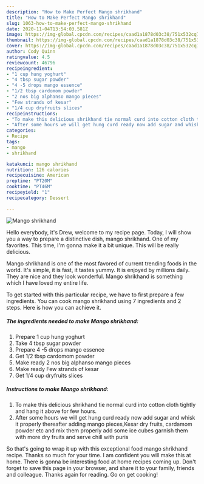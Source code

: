 ```yaml
---
description: "How to Make Perfect Mango shrikhand"
title: "How to Make Perfect Mango shrikhand"
slug: 1063-how-to-make-perfect-mango-shrikhand
date: 2020-11-04T13:54:03.581Z
image: https://img-global.cpcdn.com/recipes/caad1a1878d03c38/751x532cq70/mango-shrikhand-recipe-main-photo.jpg
thumbnail: https://img-global.cpcdn.com/recipes/caad1a1878d03c38/751x532cq70/mango-shrikhand-recipe-main-photo.jpg
cover: https://img-global.cpcdn.com/recipes/caad1a1878d03c38/751x532cq70/mango-shrikhand-recipe-main-photo.jpg
author: Cody Quinn
ratingvalue: 4.5
reviewcount: 46796
recipeingredient:
- "1 cup hung yoghurt"
- "4 tbsp sugar powder"
- "4 -5 drops mango essence"
- "1/2 tbsp cardomom powder"
- "2 nos big alphanso mango pieces"
- "Few strands of kesar"
- "1/4 cup dryfruits slices"
recipeinstructions:
- "To make this delicious shrikhand tie normal curd into cotton cloth tightly and hang it above for few hours."
- "After some hours we will get hung curd ready now add sugar and whisk it properly thereafter adding mango pieces,Kesar dry fruits, cardamom powder etc and mix them properly add some ice cubes garnish them with more dry fruits and serve chill with puris"
categories:
- Recipe
tags:
- mango
- shrikhand

katakunci: mango shrikhand 
nutrition: 126 calories
recipecuisine: American
preptime: "PT20M"
cooktime: "PT46M"
recipeyield: "1"
recipecategory: Dessert

---
```



![Mango shrikhand](https://img-global.cpcdn.com/recipes/caad1a1878d03c38/751x532cq70/mango-shrikhand-recipe-main-photo.jpg)

Hello everybody, it's Drew, welcome to my recipe page. Today, I will show you a way to prepare a distinctive dish, mango shrikhand. One of my favorites. This time, I'm gonna make it a bit unique. This will be really delicious.



Mango shrikhand is one of the most favored of current trending foods in the world. It's simple, it is fast, it tastes yummy. It is enjoyed by millions daily. They are nice and they look wonderful. Mango shrikhand is something which I have loved my entire life.


To get started with this particular recipe, we have to first prepare a few ingredients. You can cook mango shrikhand using 7 ingredients and 2 steps. Here is how you can achieve it.

<!--inarticleads1-->

##### The ingredients needed to make Mango shrikhand:

1. Prepare 1 cup hung yoghurt
1. Take 4 tbsp sugar powder
1. Prepare 4 -5 drops mango essence
1. Get 1/2 tbsp cardomom powder
1. Make ready 2 nos big alphanso mango pieces
1. Make ready Few strands of kesar
1. Get 1/4 cup dryfruits slices




<!--inarticleads2-->

##### Instructions to make Mango shrikhand:

1. To make this delicious shrikhand tie normal curd into cotton cloth tightly and hang it above for few hours.
1. After some hours we will get hung curd ready now add sugar and whisk it properly thereafter adding mango pieces,Kesar dry fruits, cardamom powder etc and mix them properly add some ice cubes garnish them with more dry fruits and serve chill with puris




So that's going to wrap it up with this exceptional food mango shrikhand recipe. Thanks so much for your time. I am confident you will make this at home. There is gonna be interesting food at home recipes coming up. Don't forget to save this page in your browser, and share it to your family, friends and colleague. Thanks again for reading. Go on get cooking!

